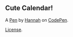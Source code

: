 Cute Calendar!
--------------


A [Pen](https://codepen.io/hannahkaur/pen/qBXpvOd) by [Hannah](https://codepen.io/hannahkaur) on [CodePen](https://codepen.io).

[License](https://codepen.io/hannahkaur/pen/qBXpvOd/license).
